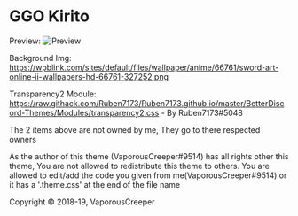 # GGO Kirito

Preview: ![Preview](https://raw.githubusercontent.com/VaporousCreeper/BetterDiscord/master/Themes/GGO_Kirito/GGO_Kirito_Preview.png)

Background Img: https://wpblink.com/sites/default/files/wallpaper/anime/66761/sword-art-online-ii-wallpapers-hd-66761-327252.png 

Transparency2 Module: https://raw.githack.com/Ruben7173/Ruben7173.github.io/master/BetterDiscord-Themes/Modules/transparency2.css - By Ruben7173#5048

The 2 items above are not owned by me, They go to there respected owners

As the author of this theme (VaporousCreeper#9514) has all rights other this theme, You are not allowed to redistribute this theme to others. You are allowed to edit/add the code you given from me(VaporousCreeper#9514) or it has a '.theme.css' at the end of the file name

Copyright © 2018-19, VaporousCreeper

